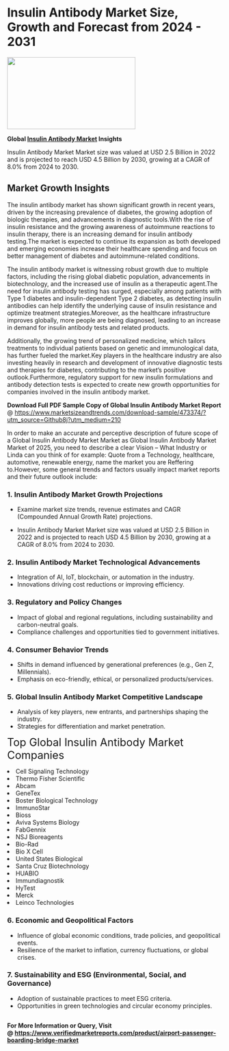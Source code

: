 <H1>Insulin Antibody Market Size, Growth and Forecast from 2024 - 2031</H1><img class="aligncenter size-medium wp-image-584254" src="https://thirdeyenews.in/wp-content/uploads/2024/09/Global-Market-Research-300x168.jpeg" alt="" width="300" height="168" /><p><strong>Global&nbsp;<a href="https://www.marketsizeandtrends.com/download-sample/473374/?utm_source=Github8j?utm_medium=210">Insulin Antibody Market</a> Insights</strong></p><p>Insulin Antibody Market Market size was valued at USD 2.5 Billion in 2022 and is projected to reach USD 4.5 Billion by 2030, growing at a CAGR of 8.0% from 2024 to 2030.</p><p><h2>Market Growth Insights</h2> <p>The insulin antibody market has shown significant growth in recent years, driven by the increasing prevalence of diabetes, the growing adoption of biologic therapies, and advancements in diagnostic tools.With the rise of insulin resistance and the growing awareness of autoimmune reactions to insulin therapy, there is an increasing demand for insulin antibody testing.The market is expected to continue its expansion as both developed and emerging economies increase their healthcare spending and focus on better management of diabetes and autoimmune-related conditions.</p> <p>The insulin antibody market is witnessing robust growth due to multiple factors, including the rising global diabetic population, advancements in biotechnology, and the increased use of insulin as a therapeutic agent.The need for insulin antibody testing has surged, especially among patients with Type 1 diabetes and insulin-dependent Type 2 diabetes, as detecting insulin antibodies can help identify the underlying cause of insulin resistance and optimize treatment strategies.Moreover, as the healthcare infrastructure improves globally, more people are being diagnosed, leading to an increase in demand for insulin antibody tests and related products.</p> <p>Additionally, the growing trend of personalized medicine, which tailors treatments to individual patients based on genetic and immunological data, has further fueled the market.Key players in the healthcare industry are also investing heavily in research and development of innovative diagnostic tests and therapies for diabetes, contributing to the market’s positive outlook.Furthermore, regulatory support for new insulin formulations and antibody detection tests is expected to create new growth opportunities for companies involved in the insulin antibody market.</p> <p><span class=""><strong>Download Full PDF Sample Copy of Global Insulin Antibody Market Report</strong> @ <a href="https://www.marketsizeandtrends.com/download-sample/473374/?utm_source=Github8j?utm_medium=210" target="_blank">https://www.marketsizeandtrends.com/download-sample/473374/?utm_source=Github8j?utm_medium=210</a></span></p><p>In order to make an accurate and perceptive description of future scope of a Global&nbsp;Insulin Antibody Market Market as Global&nbsp;Insulin Antibody Market Market of 2025, you need to describe a clear Vision &ndash; What Industry or Linda can you think of for example: Quote from a Technology, healthcare, automotive, renewable energy, name the market you are Reffering to.However, some general trends and factors usually impact market reports and their future outlook include:</p><h3>1.&nbsp;<strong>Insulin Antibody Market Growth Projections</strong></h3><ul><li>Examine market size trends, revenue estimates and CAGR (Compounded Annual Growth Rate) projections.</li><li><p>Insulin Antibody Market Market size was valued at USD 2.5 Billion in 2022 and is projected to reach USD 4.5 Billion by 2030, growing at a CAGR of 8.0% from 2024 to 2030.</p></li></ul><h3>2.&nbsp;<strong>Insulin Antibody Market Technological Advancements</strong></h3><ul><li>Integration of AI, IoT, blockchain, or automation in the industry.</li><li>Innovations driving cost reductions or improving efficiency.</li></ul><h3>3.&nbsp;<strong>Regulatory and Policy Changes</strong></h3><ul><li>Impact of global and regional regulations, including sustainability and carbon-neutral goals.</li><li>Compliance challenges and opportunities tied to government initiatives.</li></ul><h3>4.&nbsp;<strong>Consumer Behavior Trends</strong></h3><ul><li>Shifts in demand influenced by generational preferences (e.g., Gen Z, Millennials).</li><li>Emphasis on eco-friendly, ethical, or personalized products/services.</li></ul><h3>5.&nbsp;<strong>Global Insulin Antibody Market Competitive Landscape</strong></h3><ul><li>Analysis of key players, new entrants, and partnerships shaping the industry.</li><li>Strategies for differentiation and market penetration.</li></ul><p data-pm-slice="1 1 []"><span style="color: inherit; font-family: inherit; font-size: 25px;">Top Global Insulin Antibody Market Companies</span></p><div class="" data-test-id=""><p><li>Cell Signaling Technology</li><li> Thermo Fisher Scientific</li><li> Abcam</li><li> GeneTex</li><li> Boster Biological Technology</li><li> ImmunoStar</li><li> Bioss</li><li> Aviva Systems Biology</li><li> FabGennix</li><li> NSJ Bioreagents</li><li> Bio-Rad</li><li> Bio X Cell</li><li> United States Biological</li><li> Santa Cruz Biotechnology</li><li> HUABIO</li><li> Immundiagnostik</li><li> HyTest</li><li> Merck</li><li> Leinco Technologies</li></p></div><h3>6.&nbsp;<strong>Economic and Geopolitical Factors</strong></h3><ul><li>Influence of global economic conditions, trade policies, and geopolitical events.</li><li>Resilience of the market to inflation, currency fluctuations, or global crises.</li></ul><h3>7.&nbsp;<strong>Sustainability and ESG (Environmental, Social, and Governance)</strong></h3><ul><li>Adoption of sustainable practices to meet ESG criteria.</li><li>Opportunities in green technologies and circular economy principles.</li></ul><h2><strong style="font-size: 14px;">For More Information or Query, Visit @&nbsp;</strong><a style="background-color: #ffffff; font-size: 14px;" href="https://www.marketsizeandtrends.com/report/insulin-antibody-market/" target="_blank">https://www.verifiedmarketreports.com/product/airport-passenger-boarding-bridge-market</a></h2>